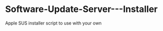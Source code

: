 Software-Update-Server---Installer
==================================

Apple SUS installer script to use with your own 
